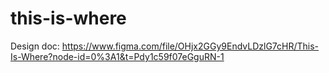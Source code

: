 # this-is-where
Design doc: https://www.figma.com/file/OHjx2GGy9EndvLDzlG7cHR/This-Is-Where?node-id=0%3A1&t=Pdy1c59f07eGguRN-1
